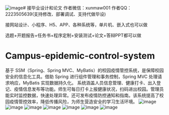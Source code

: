 ![image](https://github.com/user-attachments/assets/1834a44c-da32-4061-8160-76dcd8150001)# 接毕业设计和论文
作者微信：xunmaw001  作者QQ：2223505639(支持修改、部署调试、支持代做毕设)

接网站设计、小程序、H5、APP、各种系统等，单片机、嵌入式也可以做

选题+开题报告+任务书+程序定制+安装测试+论文+答辩PPT都可以做
# Campus-epidemic-control-system
基于 SSM（Spring、Spring MVC、MyBatis）的校园疫情管控系统，是保障校园安全的信息化工具。借助 Spring 进行组件管理和事务控制，Spring MVC 处理请求响应，MyBatis 实现数据持久化。  系统涵盖人员信息管理、健康打卡、出入登记、疫情信息发布等功能。师生可每日打卡上报健康状况，扫码进出校园。管理员能实时监控数据，快速处理异常。还可发布疫情防控通知和指南。该系统提高了校园疫情管控效率，降低传播风险，为师生营造安全的学习生活环境。 
![image](https://github.com/user-attachments/assets/d0d5d958-6bd7-4fa6-babf-575526f851ec)
![image](https://github.com/user-attachments/assets/d9c25905-54d0-4a60-8ab3-54c22851a366)
![image](https://github.com/user-attachments/assets/0b355097-2a81-402f-845e-76c7489bf6e7)
![image](https://github.com/user-attachments/assets/74d45d90-4db2-45a7-88b1-46c66536cb2c)
![image](https://github.com/user-attachments/assets/2cc5482b-94f7-4532-963b-8a66c171ec8e)
![image](https://github.com/user-attachments/assets/6ff5a2a5-0f4a-48c1-b4a0-43e02cb7d284)
![image](https://github.com/user-attachments/assets/7342673a-fce8-41d2-a991-d889d374df7c)
